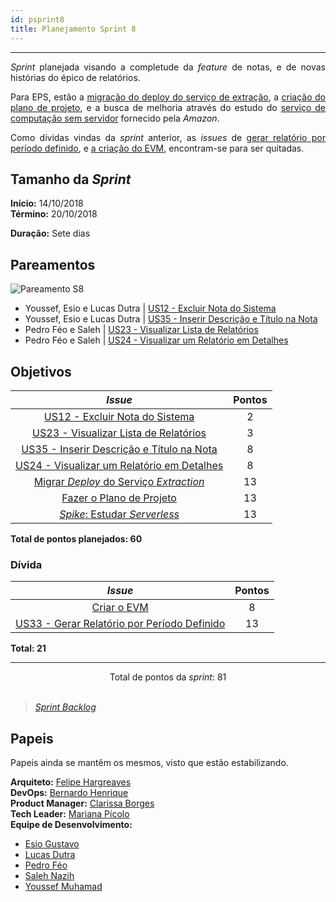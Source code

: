 ```yaml
---
id: psprint8   
title: Planejamento Sprint 8 
---
```


***    

<p align="justify">
<i>Sprint</i> planejada visando a completude da <i>feature</i> de notas, e de novas histórias do épico de relatórios.
</p>
<p align="justify">
Para EPS,  estão a <a href="https://github.com/fga-eps-mds/2018.2-Kalkuli/issues/155" title="Issue: Migrar Deploy do Serviço de Extração">migração do deploy do serviço de extração</a>, a <a href="https://github.com/fga-eps-mds/2018.2-Kalkuli/issues/156" title="Issue: Fazer o Plano de Projeto">criação do plano de projeto</a>, e a busca de melhoria através do estudo do <a href="https://github.com/fga-eps-mds/2018.2-Kalkuli/issues/157" title="Issue: Spike: Estudar Serverless">serviço de computação sem servidor</a> fornecido pela <i>Amazon</i>.
</p>
<p align="justify">
Como dívidas vindas da <i>sprint</i> anterior, as <i>issues</i> de <a href="https://github.com/fga-eps-mds/2018.2-Kalkuli/issues/126" title="Issue: Gerar Relatório por Período Definido">gerar relatório por período definido</a>, e <a href="https://github.com/fga-eps-mds/2018.2-Kalkuli/issues/124" title="Issue: Criar o EVM">a criação do EVM</a>, encontram-se para ser quitadas.
</p>

## Tamanho da _Sprint_      
**Início:** 14/10/2018   
**Término:** 20/10/2018   

**Duração:** Sete dias   

## Pareamentos   
 
![Pareamento S8](assets/quadro-de-pareamento-s8.png "Pareamentos Sprint 8")

- Youssef, Esio e Lucas Dutra | [US12 - Excluir Nota do Sistema](https://github.com/fga-eps-mds/2018.2-Kalkuli/issues/154)  
- Youssef, Esio e Lucas Dutra | [US35 - Inserir Descrição e Título na Nota](https://github.com/fga-eps-mds/2018.2-Kalkuli/issues/151)    
- Pedro Féo e Saleh | [US23 - Visualizar Lista de Relatórios](https://github.com/fga-eps-mds/2018.2-Kalkuli/issues/152)   
- Pedro Féo e Saleh | [US24 - Visualizar um Relatório em Detalhes](https://github.com/fga-eps-mds/2018.2-Kalkuli/issues/153)   

## Objetivos   

|     _Issue_      |    Pontos   |
|:--------------:|:---------:|
|[US12 - Excluir Nota do Sistema](https://github.com/fga-eps-mds/2018.2-Kalkuli/issues/142) | 2 |
|[US23 - Visualizar Lista de Relatórios](https://github.com/fga-eps-mds/2018.2-Kalkuli/issues/152) | 3 | 
|[US35 - Inserir Descrição e Título na Nota](https://github.com/fga-eps-mds/2018.2-Kalkuli/issues/151) | 8 |  
|[US24 - Visualizar um Relatório em Detalhes](https://github.com/fga-eps-mds/2018.2-Kalkuli/issues/153) | 8 |  
|[Migrar _Deploy_ do Serviço _Extraction_](https://github.com/fga-eps-mds/2018.2-Kalkuli/issues/155) | 13 |  
|[Fazer o Plano de Projeto](https://github.com/fga-eps-mds/2018.2-Kalkuli/issues/156) | 13 |   
|[_Spike_: Estudar _Serverless_](https://github.com/fga-eps-mds/2018.2-Kalkuli/issues/157) | 13 |   


<b>Total de pontos planejados: 60</b>  

### Dívida    

|     _Issue_      |    Pontos   |
|:--------------:|:---------:|
|[Criar o EVM](https://github.com/fga-eps-mds/2018.2-Kalkuli/issues/124) | 8 |
|[US33 - Gerar Relatório por Período Definido](https://github.com/fga-eps-mds/2018.2-Kalkuli/issues/126) | 13 |

<b>Total: 21</b> 

***

<div style="text-align: center"> Total de pontos da <i>sprint</i>: 81 </div> <br>

> [_Sprint_ _Backlog_](https://github.com/fga-eps-mds/2018.2-Kalkuli/milestone/9)  


## Papeis   

<p align="justify">
Papeis ainda se mantêm os mesmos, visto que estão estabilizando.
</p>

**Arquiteto:** [Felipe Hargreaves](https://github.com/Hargre)   
**DevOps:** [Bernardo Henrique](https://github.com/bernardohrl)  
**Product Manager:** [Clarissa Borges](https://github.com/clarissalimab)    
**Tech Leader:** [Mariana Pícolo](https://github.com/MarianaPicolo)   
**Equipe de Desenvolvimento:** 
- [Esio Gustavo](https://github.com/EsioFreitas)   
- [Lucas Dutra](https://github.com/lucasdutraf)   
- [Pedro Féo](https://github.com/Phe0)   
- [Saleh Nazih](https://github.com/devsalula)
- [Youssef Muhamad](https://github.com/youssef-md)   